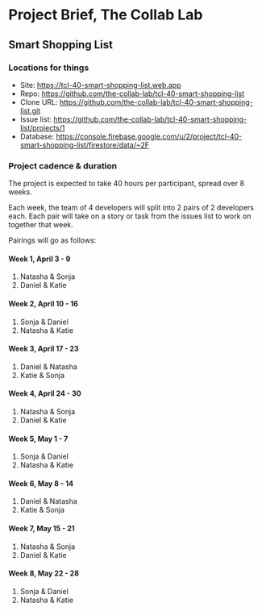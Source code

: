 # Project Brief, The Collab Lab

## Smart Shopping List

### Locations for things

- Site: https://tcl-40-smart-shopping-list.web.app
- Repo: https://github.com/the-collab-lab/tcl-40-smart-shopping-list
- Clone URL: https://github.com/the-collab-lab/tcl-40-smart-shopping-list.git
- Issue list: https://github.com/the-collab-lab/tcl-40-smart-shopping-list/projects/1
- Database: https://console.firebase.google.com/u/2/project/tcl-40-smart-shopping-list/firestore/data/~2F

### Project cadence & duration

The project is expected to take 40 hours per participant, spread over 8 weeks.

Each week, the team of 4 developers will split into 2 pairs of 2 developers each. Each pair will take on a story or task from the issues list to work on together that week.

Pairings will go as follows:

#### Week 1, April 3 - 9

1. Natasha & Sonja
2. Daniel & Katie

#### Week 2, April 10 - 16

1. Sonja & Daniel
2. Natasha & Katie

#### Week 3, April 17 - 23

1. Daniel & Natasha
2. Katie & Sonja

#### Week 4, April 24 - 30

1. Natasha & Sonja
2. Daniel & Katie

#### Week 5, May 1 - 7

1. Sonja & Daniel
2. Natasha & Katie

#### Week 6, May 8 - 14

1. Daniel & Natasha
2. Katie & Sonja

#### Week 7, May 15 - 21

1. Natasha & Sonja
2. Daniel & Katie

#### Week 8, May 22 - 28

1. Sonja & Daniel
2. Natasha & Katie
